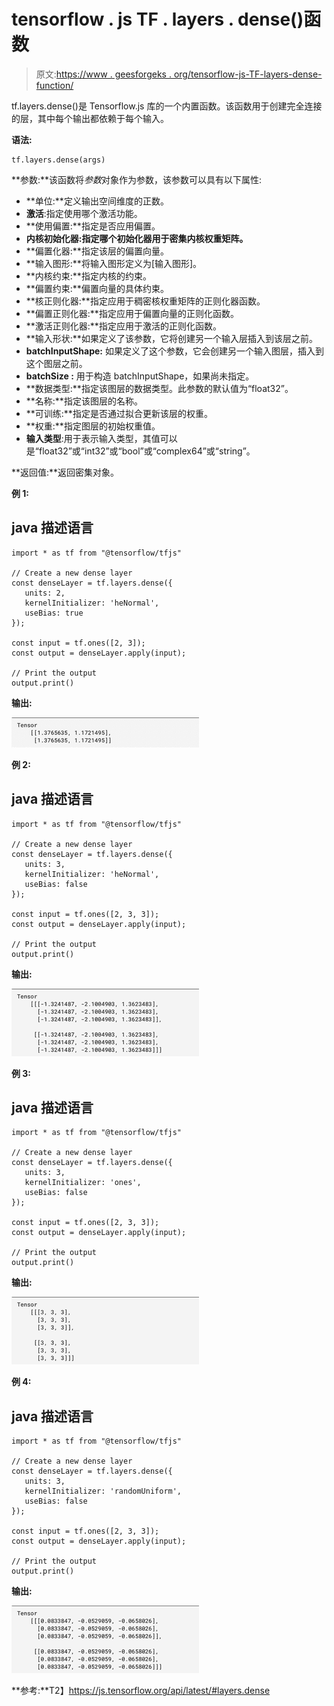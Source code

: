 # tensorflow . js TF . layers . dense()函数

> 原文:[https://www . geesforgeks . org/tensorflow-js-TF-layers-dense-function/](https://www.geeksforgeeks.org/tensorflow-js-tf-layers-dense-function/)

tf.layers.dense()是 Tensorflow.js 库的一个内置函数。该函数用于创建完全连接的层，其中每个输出都依赖于每个输入。

**语法:**

```
tf.layers.dense(args)
```

**参数:**该函数将*参数*对象作为参数，该参数可以具有以下属性:

*   **单位:**定义输出空间维度的正数。
*   **激活**:指定使用哪个激活功能。
*   **使用偏置:**指定是否应用偏置。
*   **内核初始化器:**指定哪个初始化器用于密集内核权重矩阵**。**
*   **偏置化器:**指定该层的偏置向量。
*   **输入图形:**将输入图形定义为[输入图形]。
*   **内核约束:**指定内核的约束。
*   **偏置约束:**偏置向量的具体约束。
*   **核正则化器:**指定应用于稠密核权重矩阵的正则化器函数。
*   **偏置正则化器:**指定应用于偏置向量的正则化函数。
*   **激活正则化器:**指定应用于激活的正则化函数。
*   **输入形状:**如果定义了该参数，它将创建另一个输入层插入到该层之前。
*   **batchInputShape:** 如果定义了这个参数，它会创建另一个输入图层，插入到这个图层之前。
*   **batchSize :** 用于构造 batchInputShape，如果尚未指定。
*   **数据类型:**指定该图层的数据类型。此参数的默认值为“float32”。
*   **名称:**指定该图层的名称。
*   **可训练:**指定是否通过拟合更新该层的权重。
*   **权重:**指定图层的初始权重值。
*   **输入类型**:用于表示输入类型，其值可以是“float32”或“int32”或“bool”或“complex64”或“string”。

**返回值:**返回密集对象。

**例 1:**

## java 描述语言

```
import * as tf from "@tensorflow/tfjs"

// Create a new dense layer
const denseLayer = tf.layers.dense({
   units: 2,
   kernelInitializer: 'heNormal',
   useBias: true
});

const input = tf.ones([2, 3]);
const output = denseLayer.apply(input);

// Print the output
output.print()
```

**输出:**

![](img/eeadb8a89d13d286080f57ebde79eeb6.png)

**例 2:**

## java 描述语言

```
import * as tf from "@tensorflow/tfjs"

// Create a new dense layer
const denseLayer = tf.layers.dense({
   units: 3,
   kernelInitializer: 'heNormal',
   useBias: false
});

const input = tf.ones([2, 3, 3]);
const output = denseLayer.apply(input);

// Print the output
output.print()
```

**输出:**

![](img/fa7fc848cf627c3f2e76c61c61ea76ff.png)

**例 3:**

## java 描述语言

```
import * as tf from "@tensorflow/tfjs"

// Create a new dense layer
const denseLayer = tf.layers.dense({
   units: 3,
   kernelInitializer: 'ones',
   useBias: false
});

const input = tf.ones([2, 3, 3]);
const output = denseLayer.apply(input);

// Print the output
output.print()
```

**输出:**

![](img/99fa2006c8799ed38d186d7c5ea5cc33.png)

**例 4:**

## java 描述语言

```
import * as tf from "@tensorflow/tfjs"

// Create a new dense layer
const denseLayer = tf.layers.dense({
   units: 3,
   kernelInitializer: 'randomUniform',
   useBias: false
});

const input = tf.ones([2, 3, 3]);
const output = denseLayer.apply(input);

// Print the output
output.print()
```

**输出:**

![](img/86af62ba29021e25997b2a504a0c5b78.png)

**参考:**T2】https://js.tensorflow.org/api/latest/#layers.dense